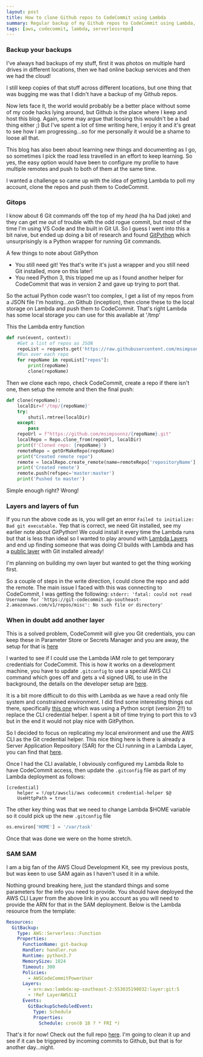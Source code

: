 ```yaml
---
layout: post
title: How to clone Github repos to CodeCommit using Lambda
summary: Regular backup of my Github repos to CodeCommit using Lambda, Lambda Layers and SAM
tags: [aws, codecommit, lambda, serverlessrepo]
---
```


### Backup your backups
I've always had backups of my stuff, first it was photos on multiple hard drives in different locations, then we had online backup services and then we had the cloud!

I still keep copies of that stuff across different locations, but one thing that was bugging me was that I didn't have a backup of my Github repos.

Now lets face it, the world would probably be a better place without some of my code hacks lying around, but Github is the place where I keep and host this blog. Again, some may argue that loosing this wouldn't be a bad thing either ;) But I've spent a lot of time writing here, I enjoy it and it's great to see how I am progressing...so for me personally it would be a shame to loose all that.

This blog has also been about learning new things and documenting as I go, so sometimes I pick the road less travelled in an effort to keep learning. So yes, the easy option would have been to configure my profile to have multiple remotes and push to both of them at the same time.

I wanted a challenge so came up with the idea of getting Lambda to poll my account, clone the repos and push them to CodeCommit.

### Gitops

I know about 6 Git commands off the top of my *head* (ha ha Dad joke) and they can get me out of trouble with the odd rogue commit, but most of the time I'm using VS Code and the built in Git UI. So I guess I went into this a bit naive, but ended up doing a bit of research and found [GitPython](https://gitpython.readthedocs.io/en/stable/tutorial.html) which unsurprisingly is a Python wrapper for running Git commands.

A few things to note about GitPython
* You still need git! Yes that's write it's just a wrapper and you still need Git installed, more on this later!
* You need Python 3, this tripped me up as I found another helper for CodeCommit that was in version 2 and gave up trying to port that.

So the actual Python code wasn't too complex, I get a list of my repos from a JSON file I'm hosting...on Github (inception), then clone these to the local storage on Lambda and push them to CodeCommit. That's right Lambda has some local storage you can use for this available at '/tmp'

This the Lambda entry function
```python
def run(event, context):
    #Get a list of repos as JSON
    repoList = requests.get('https://raw.githubusercontent.com/msimpsonnz/gitbackup/master/repo.json').json()
    #Run over each repo
    for repoName in repoList["repos"]:
        print(repoName)
        clone(repoName)
```

Then we clone each repo, check CodeCommit, create a repo if there isn't one, then setup the remote and then the final push:
```python
def clone(repoName):
    localDir=f'/tmp/{repoName}'
    try:
        shutil.rmtree(localDir)
    except:
        pass
    repoUrl = f"https://github.com/msimpsonnz/{repoName}.git"
    localRepo = Repo.clone_from(repoUrl, localDir)
    print(f'Cloned repo: {repoName}')
    remoteRepo = getOrMakeRepo(repoName)
    print("Created remote repo")
    remote = localRepo.create_remote(name=remoteRepo['repositoryName'], url=remoteRepo['cloneUrlHttp'])
    print('Created remote')
    remote.push(refspec='master:master')
    print('Pushed to master')
```

Simple enough right? Wrong!

### Layers and layers of fun

If you run the above code as is, you will get an error `Failed to initialize: Bad git executable.` Yep that is correct, we need Git installed, see my earlier note about GitPython! We could install it every time the Lambda runs but that is less than ideal so I wanted to play around with [Lambda Layers](https://docs.aws.amazon.com/lambda/latest/dg/configuration-layers.html) and end up finding someone that was doing CI builds with Lambda and has a [public layer](https://github.com/lambci/git-lambda-layer) with Git installed already!

I'm planning on building my own layer but wanted to get the thing working first.

So a couple of steps in the write direction, I could clone the repo and add the remote. The main issue I faced with this was connecting to CodeCommit, I was getting the following:
`stderr: 'fatal: could not read Username for 'https://git-codecommit.ap-southeast-2.amazonaws.com/v1/repos/misc': No such file or directory'`

### When in doubt add another layer

This is a solved problem, CodeCommit will give you Git credentials, you can keep these in Parameter Store or Secrets Manager and you are away, the setup for that is [here](https://docs.aws.amazon.com/codecommit/latest/userguide/setting-up-gc.html)

I wanted to see if I could use the Lambda IAM role to get temporary credentials for CodeCommit. This is how it works on a development machine, you have to update `.gitconfig` to use a special AWS CLI command which goes off and gets a v4 signed URL to use in the background, the details on the developer setup are [here](https://docs.aws.amazon.com/codecommit/latest/userguide/setting-up-https-unixes.html#setting-up-https-unixes-credential-helper).

It is a bit more difficult to do this with Lambda as we have a read only file system and constrained environment. I did find some interesting things out there, specifically [this one](https://cloudbriefly.com/post/connecting-to-aws-codecommit-repositories-from-an-aws-lambda-function/) which was using a Python script (version 2!!) to replace the CLI credential helper. I spent a bit of time trying to port this to v3 but in the end it would not play nice with GitPython.

So I decided to focus on replicating my local environment and use the AWS CLI as the Git credential helper. This nice thing here is there is already a Server Application Repository (SAR) for the CLI running in a Lambda Layer, you can find that [here](https://github.com/aws-samples/aws-lambda-layer-awscli).

Once I had the CLI available, I obviously configured my Lambda Role to have CodeCommit access, then update the `.gitconfig` file as part of my Lambda deployment as follows:

```config
[credential]
    helper = !/opt/awscli/aws codecommit credential-helper $@
    UseHttpPath = true
```

The other key thing was that we need to change Lambda $HOME variable so it could pick up the new `.gitconfig` file

```python
os.environ['HOME'] = '/var/task'
```

Once that was done we were on the home stretch.

### SAM SAM

I am a big fan of the AWS Cloud Development Kit, see my previous posts, but was keen to use SAM again as I haven't used it in a while.

Nothing ground breaking here, just the standard things and some parameters for the info you need to provide. You should have deployed the AWS CLI Layer from the above link in you account as you will need to provide the ARN for that in the SAM deployment. Below is the Lambda resource from the template:

```yaml
Resources:
  GitBackup:
    Type: AWS::Serverless::Function
    Properties:
      FunctionName: git-backup
      Handler: handler.run
      Runtime: python3.7
      MemorySize: 1024
      Timeout: 300
      Policies:
        - AWSCodeCommitPowerUser
      Layers:
        - arn:aws:lambda:ap-southeast-2:553035198032:layer:git:5
        - !Ref LayerAWSCLI
      Events:
        GitBackupScheduledEvent:
          Type: Schedule
          Properties:
            Schedule: cron(0 18 ? * FRI *)
```

That's it for now! Check out the full repo [here](https://github.com/msimpsonnz/gitbackup). I'm going to clean it up and see if it can be triggered by incoming commits to Github, but that is for another day...night.